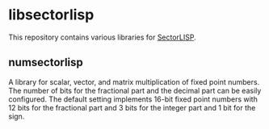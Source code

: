 # libsectorlisp
This repository contains various libraries for [SectorLISP](https://github.com/jart/sectorlisp).

## numsectorlisp
A library for scalar, vector, and matrix multiplication of fixed point numbers.
The number of bits for the fractional part and the decimal part can be easily configured.
The default setting implements 16-bit fixed point numbers with 12 bits for the fractional part
and 3 bits for the integer part and 1 bit for the sign.
